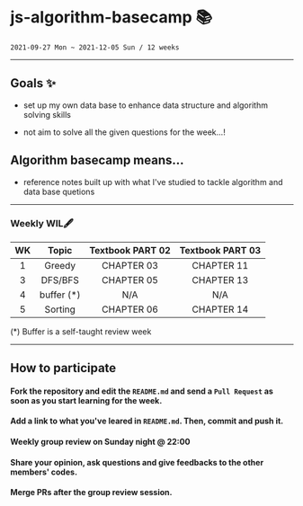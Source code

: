 # js-algorithm-basecamp 📚

`2021-09-27 Mon ~ 2021-12-05 Sun / 12 weeks`

---

## Goals ✨

- set up my own data base to enhance data structure and algorithm solving skills

- not aim to solve all the given questions for the week...!

## Algorithm basecamp means...

- reference notes built up with what I've studied to tackle algorithm and data base quetions
---

### Weekly WIL🖋

| WK |      Topic        | Textbook PART 02 | Textbook PART 03 |
| :--: | :-----------------: | :------------: | :------------: |
|  1   |       Greedy       |   CHAPTER 03   |   CHAPTER 11   ||
|  3   |       DFS/BFS       |   CHAPTER 05   |   CHAPTER 13   |
|  4   |      buffer (\*)      |      N/A       |      N/A       |
|  5   |        Sorting         |   CHAPTER 06   |   CHAPTER 14   |


(\*) Buffer is a self-taught review week

---


## How to participate

#### Fork the repository and edit the `README.md` and send a `Pull Request` as soon as you start learning for the week.

#### Add a link to what you've leared in `README.md`. Then, commit and push it.

#### Weekly group review on Sunday night @ 22:00 

#### Share your opinion, ask questions and give feedbacks to the other members' codes.

#### Merge PRs after the group review session.

